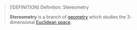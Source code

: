 >[!DEFINITION] Definition: Stereometry
>
>**Stereometry** is a branch of [geometry](../Euclidean%20Geometry.md) which studies the $3$-dimensional [Euclidean space](../../Euclidean%20Space.md).
>